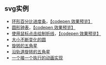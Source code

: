 ## svg实例

* [环形百分比进度条](examples/circle-percent-progress.html)，[【codepen 效果预览】](https://codepen.io/sjzcxc/pen/VrVzrb)
* [圆形钟表](examples/clock.html)，[【codepen 效果预览】](https://codepen.io/sjzcxc/pen/rYqvNX?editors=1010)
* [使用鼠标点击绘制折线](examples/mouse-draw-polyline.html)，[【codepen 效果预览】](https://codepen.io/sjzcxc/pen/WXgWRW)
* [大小不断变化的圆](examples/circle-scale-change.svg)
* [旋转的五角星](examples/rotate-pentagram.svg)
* [沿轨道旋转的五角星](examples/rotate-pentagram-motion.svg)
* [一个接一个执行的动画实现](examples/animate-one-by-one.svg)
